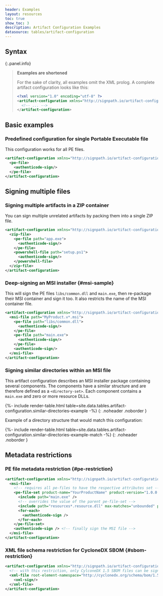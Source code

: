 ```yaml
---
header: Examples
layout: resources
toc: true
show_toc: 3
description: Artifact Configuration Examples
datasource: tables/artifact-configuration
---
```


## Syntax

{:.panel.info}
> **Examples are shortened**
>
> For the sake of clarity, all examples omit the XML prolog. A complete artifact configuration looks like this:
> 
> ~~~ xml
> <?xml version="1.0" encoding="utf-8" ?>
> <artifact-configuration xmlns="http://signpath.io/artifact-configuration/v1">
>   <!-- ... -->
> </artifact-configuration>
> ~~~

## Basic examples

### Predefined configuration for single Portable Executable file

This configuration works for all PE files.

~~~ xml
<artifact-configuration xmlns="http://signpath.io/artifact-configuration/v1">
  <pe-file>
    <authenticode-sign/>
  </pe-file>
</artifact-configuration>
~~~

## Signing multiple files

### Signing multiple artifacts in a ZIP container

You can sign multiple unrelated artifacts by packing them into a single ZIP file.

~~~ xml
<artifact-configuration xmlns="http://signpath.io/artifact-configuration/v1">
  <zip-file>
    <pe-file path="app.exe">
      <authenticode-sign/>
    </pe-file>
    <powershell-file path="setup.ps1">
      <authenticode-sign/>
    </powershell-file>
  </zip-file>
</artifact-configuration>
~~~

### Deep-signing an MSI installer {#msi-sample}

This will sign the PE files `libs/common.dll` and `main.exe`, then re-package their MSI container and sign it too. It also restricts the name of the MSI container file.

~~~ xml
<artifact-configuration xmlns="http://signpath.io/artifact-configuration/v1">
  <msi-file path="MyProduct.v*.msi">
    <pe-file path="libs/common.dll">
      <authenticode-sign/>
    </pe-file>
    <pe-file path="main.exe">
      <authenticode-sign/>
    </pe-file>
    <authenticode-sign/>
  </msi-file>
</artifact-configuration>
~~~

### Signing similar directories within an MSI file

This artifact configuration describes an MSI installer package containing several components. The components have a similar structure and are therefore defined as a `<directory-set>`. Each component contains a `main.exe` and zero or more resource DLLs.

{%- include render-table.html table=site.data.tables.artifact-configuration.similar-directories-example -%}
{: .noheader .noborder }

Example of a directory structure that would match this configuration:

{%- include render-table.html table=site.data.tables.artifact-configuration.similar-directories-example-match -%}
{: .noheader .noborder }

## Metadata restrictions

### PE file metadata restriction {#pe-restriction}

~~~ xml
<artifact-configuration xmlns="http://signpath.io/artifact-configuration/v1">
  <msi-file>
    <!-- requires all pe-files to have the respective attributes set -->
    <pe-file-set product-name="YourProductName" product-version="1.0.0.0"> 
      <include path="main.exe" />
      <!-- overrides the value of the parent pe-file-set -->
      <include path="resources*.resource.dll" max-matches="unbounded" product-version="1.0.1.0" />
      <for-each>
        <authenticode-sign />
      </for-each>
    </pe-file-set>
    <authenticode-sign /> <!-- finally sign the MSI file -->
  </msi-file>
</artifact-configuration>
~~~

### XML file schema restriction for CycloneDX SBOM {#sbom-restriction}

~~~ xml
<artifact-configuration xmlns="http://signpath.io/artifact-configuration/v1">
  <!-- with this restriction, only CylconeDX 1.5 SBOM files can be signed with this artifact configuration -->
  <xml-file root-element-namespace="http://cyclonedx.org/schema/bom/1.5" root-element-name="bom">
    <xml-sign/>
  </xml-file>
</artifact-configuration>
~~~
